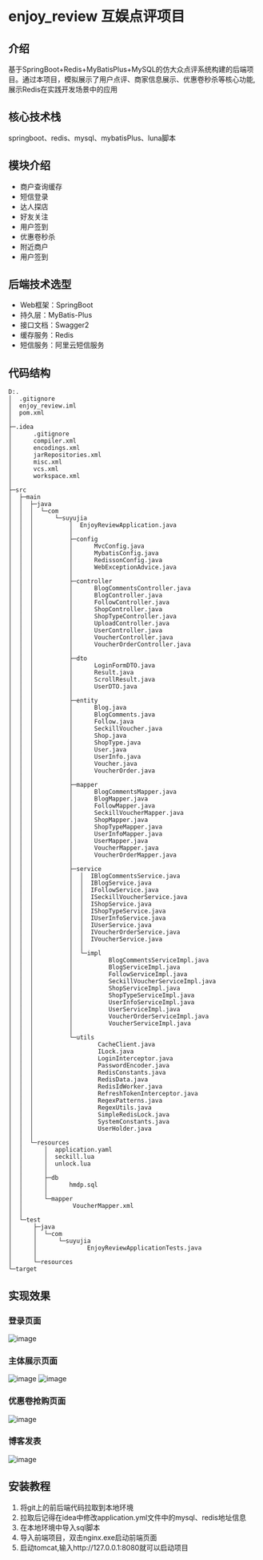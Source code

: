 # enjoy_review 互娱点评项目
## 介绍
基于SpringBoot+Redis+MyBatisPlus+MySQL的仿大众点评系统构建的后端项目。通过本项目，模拟展示了用户点评、商家信息展示、优惠卷秒杀等核心功能,展示Redis在实践开发场景中的应用
## 核心技术栈
springboot、redis、mysql、mybatisPlus、luna脚本
## 模块介绍
* 商户查询缓存
* 短信登录
* 达人探店
* 好友关注
* 用户签到
* 优惠卷秒杀
* 附近商户
* 用户签到
## 后端技术选型
* Web框架：SpringBoot
* 持久层：MyBatis-Plus
* 接口文档：Swagger2
* 缓存服务：Redis
* 短信服务：阿里云短信服务
## 代码结构
```
D:.
│  .gitignore
│  enjoy_review.iml
│  pom.xml
│  
├─.idea
│      .gitignore
│      compiler.xml
│      encodings.xml
│      jarRepositories.xml
│      misc.xml
│      vcs.xml
│      workspace.xml
│      
├─src
│  ├─main
│  │  ├─java
│  │  │  └─com
│  │  │      └─suyujia
│  │  │          │  EnjoyReviewApplication.java
│  │  │          │  
│  │  │          ├─config
│  │  │          │      MvcConfig.java
│  │  │          │      MybatisConfig.java
│  │  │          │      RedissonConfig.java
│  │  │          │      WebExceptionAdvice.java
│  │  │          │      
│  │  │          ├─controller
│  │  │          │      BlogCommentsController.java
│  │  │          │      BlogController.java
│  │  │          │      FollowController.java
│  │  │          │      ShopController.java
│  │  │          │      ShopTypeController.java
│  │  │          │      UploadController.java
│  │  │          │      UserController.java
│  │  │          │      VoucherController.java
│  │  │          │      VoucherOrderController.java
│  │  │          │      
│  │  │          ├─dto
│  │  │          │      LoginFormDTO.java
│  │  │          │      Result.java
│  │  │          │      ScrollResult.java
│  │  │          │      UserDTO.java
│  │  │          │      
│  │  │          ├─entity
│  │  │          │      Blog.java
│  │  │          │      BlogComments.java
│  │  │          │      Follow.java
│  │  │          │      SeckillVoucher.java
│  │  │          │      Shop.java
│  │  │          │      ShopType.java
│  │  │          │      User.java
│  │  │          │      UserInfo.java
│  │  │          │      Voucher.java
│  │  │          │      VoucherOrder.java
│  │  │          │      
│  │  │          ├─mapper
│  │  │          │      BlogCommentsMapper.java
│  │  │          │      BlogMapper.java
│  │  │          │      FollowMapper.java
│  │  │          │      SeckillVoucherMapper.java
│  │  │          │      ShopMapper.java
│  │  │          │      ShopTypeMapper.java
│  │  │          │      UserInfoMapper.java
│  │  │          │      UserMapper.java
│  │  │          │      VoucherMapper.java
│  │  │          │      VoucherOrderMapper.java
│  │  │          │      
│  │  │          ├─service
│  │  │          │  │  IBlogCommentsService.java
│  │  │          │  │  IBlogService.java
│  │  │          │  │  IFollowService.java
│  │  │          │  │  ISeckillVoucherService.java
│  │  │          │  │  IShopService.java
│  │  │          │  │  IShopTypeService.java
│  │  │          │  │  IUserInfoService.java
│  │  │          │  │  IUserService.java
│  │  │          │  │  IVoucherOrderService.java
│  │  │          │  │  IVoucherService.java
│  │  │          │  │  
│  │  │          │  └─impl
│  │  │          │          BlogCommentsServiceImpl.java
│  │  │          │          BlogServiceImpl.java
│  │  │          │          FollowServiceImpl.java
│  │  │          │          SeckillVoucherServiceImpl.java
│  │  │          │          ShopServiceImpl.java
│  │  │          │          ShopTypeServiceImpl.java
│  │  │          │          UserInfoServiceImpl.java
│  │  │          │          UserServiceImpl.java
│  │  │          │          VoucherOrderServiceImpl.java
│  │  │          │          VoucherServiceImpl.java
│  │  │          │          
│  │  │          └─utils
│  │  │                  CacheClient.java
│  │  │                  ILock.java
│  │  │                  LoginInterceptor.java
│  │  │                  PasswordEncoder.java
│  │  │                  RedisConstants.java
│  │  │                  RedisData.java
│  │  │                  RedisIdWorker.java
│  │  │                  RefreshTokenInterceptor.java
│  │  │                  RegexPatterns.java
│  │  │                  RegexUtils.java
│  │  │                  SimpleRedisLock.java
│  │  │                  SystemConstants.java
│  │  │                  UserHolder.java
│  │  │                  
│  │  └─resources
│  │      │  application.yaml
│  │      │  seckill.lua
│  │      │  unlock.lua
│  │      │  
│  │      ├─db
│  │      │      hmdp.sql
│  │      │      
│  │      └─mapper
│  │              VoucherMapper.xml
│  │              
│  └─test
│      ├─java
│      │  └─com
│      │      └─suyujia
│      │              EnjoyReviewApplicationTests.java
│      │              
│      └─resources
└─target
```
## 实现效果
### 登录页面
![image](https://github.com/issuyujia/enjoy_review/assets/155513491/57b919bf-f2fe-4aec-9d86-b910389cd01d)
### 主体展示页面
![image](https://github.com/issuyujia/enjoy_review/assets/155513491/d9160bd3-28e1-442b-a05d-ed0b376519a1)
![image](https://github.com/issuyujia/enjoy_review/assets/155513491/1dc8b917-60ec-40f3-90b4-c43e5d8901cf)
### 优惠卷抢购页面
![image](https://github.com/issuyujia/enjoy_review/assets/155513491/3c62e21f-346d-4ffa-a282-c66ae1264788)
### 博客发表
![image](https://github.com/issuyujia/enjoy_review/assets/155513491/605dca67-ee6b-430c-8810-76fb614cfbd8)
## 安装教程
1. 将git上的前后端代码拉取到本地环境
2. 拉取后记得在idea中修改application.yml文件中的mysql、redis地址信息
3. 在本地环境中导入sql脚本
4. 导入前端项目，双击nginx.exe启动前端页面
5. 启动tomcat,输入http://127.0.0.1:8080就可以启动项目


